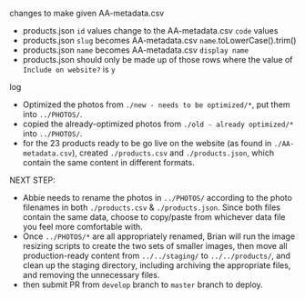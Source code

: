 changes to make given AA-metadata.csv

  - products.json `id` values change to the AA-metadata.csv `code` values
  - products.json `slug` becomes AA-metadata.csv `name`.toLowerCase().trim()
  - products.json `name` becomes AA-metadata.csv `display name`
  - products.json should only be made up of those rows where the value of `Include on website?` is `y`


log
- Optimized the photos from `./new - needs to be optimized/*`, put them into `../PHOTOS/`.
- copied the already-optimized photos from `./old - already optimized/*` into `../PHOTOS/`.
- for the 23 products ready to be go live on the website (as found in `./AA-metadata.csv`), created `./products.csv` and `./products.json`, which contain the same content in different formats.

NEXT STEP:
- Abbie needs to rename the photos in `../PHOTOS/` according to the photo filenames in both `./products.csv` & `./products.json`. Since both files contain the same data, choose to copy/paste from whichever data file you feel more comfortable with.
- Once `../PHOTOS/*` are all appropriately renamed, Brian will run the image resizing scripts to create the two sets of smaller images, then move all production-ready content from `../../staging/` to `../../products/`, and clean up the staging directory, including archiving the appropriate files, and removing the unnecessary files.
- then submit PR from `develop` branch to `master` branch to deploy.
